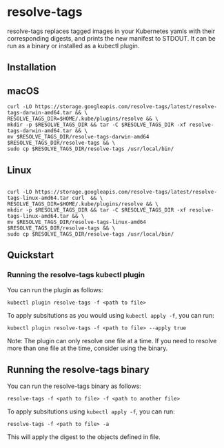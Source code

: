 # resolve-tags

resolve-tags replaces tagged images in your Kubernetes yamls with their corresponding digests, and prints the new manifest to STDOUT.
It can be run as a binary or installed as a kubectl plugin.

## Installation

## macOS

```shell
curl -LO https://storage.googleapis.com/resolve-tags/latest/resolve-tags-darwin-amd64.tar && \
RESOLVE_TAGS_DIR=$HOME/.kube/plugins/resolve && \
mkdir -p $RESOLVE_TAGS_DIR && tar -C $RESOLVE_TAGS_DIR -xf resolve-tags-darwin-amd64.tar && \
mv $RESOLVE_TAGS_DIR/resolve-tags-darwin-amd64 $RESOLVE_TAGS_DIR/resolve-tags && \
sudo cp $RESOLVE_TAGS_DIR/resolve-tags /usr/local/bin/
```

## Linux

```shell

curl -LO https://storage.googleapis.com/resolve-tags/latest/resolve-tags-linux-amd64.tar curl  && \
RESOLVE_TAGS_DIR=$HOME/.kube/plugins/resolve && \
mkdir -p $RESOLVE_TAGS_DIR && tar -C $RESOLVE_TAGS_DIR -xf resolve-tags-linux-amd64.tar && \
mv $RESOLVE_TAGS_DIR/resolve-tags-linux-amd64 $RESOLVE_TAGS_DIR/resolve-tags && \
sudo cp $RESOLVE_TAGS_DIR/resolve-tags /usr/local/bin/
```

## Quickstart

### Running the resolve-tags kubectl plugin

You can run the plugin as follows:

```
kubectl plugin resolve-tags -f <path to file>
```

To apply subsitutions as you would using `kubectl apply -f`, you can run:

```
kubectl plugin resolve-tags -f <path to file> --apply true
```

Note: The plugin can only resolve one file at a time.
If you need to resolve more than one file at the time, consider using the binary.

## Running the resolve-tags binary

You can run the resolve-tags binary as follows:

```
resolve-tags -f <path to file> -f <path to another file>
```
To apply subsitutions using `kubectl apply -f`, you can run:
```
resolve-tags -f <path to file> -a
```
This will apply the digest to the objects defined in file.
